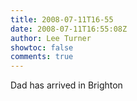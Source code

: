 ```yaml
---
title: 2008-07-11T16-55
date: 2008-07-11T16:55:08Z
author: Lee Turner
showtoc: false
comments: true
---
```


Dad has arrived in Brighton

